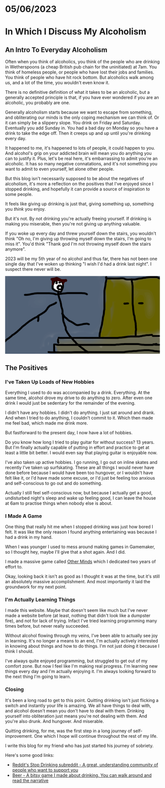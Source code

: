 # 05/06/2023
# In Which I Discuss My Alcoholism

## An Intro To Everyday Alcoholism

Often when you think of alcoholics, you think of the people who are drinking in Wetherspoons (a cheap British pub chain for the uninitiated) at 7am. You think of homeless people, or people who have lost their jobs and families. You think of people who have hit rock bottom. But alcoholics walk among us, and a lot of the time, you wouldn't even know it.

There is no definitive definition of what it takes to be an alcoholic, but a generally accepted principle is that, if you have ever wondered if you are an alcoholic, you probably are one.

Generally alcoholism starts because we want to escape from something, and obliterating our minds is the only coping mechanism we can think of. Or it can simply be a slippery slope. You drink on Friday and Saturday. Eventually you add Sunday in. You had a bad day on Monday so you have a drink to take the edge off. Then it creeps up and up until you're drinking every day.

It happened to me, it's happened to lots of people, it could happen to you. And alcohol's grip on your addicted brain will mean you do anything you can to justify it. Plus, let's be real here, it's embarrassing to admit you're an alcoholic. It has so many negative connatations, and it's not something you want to admit to even yourself, let alone other people.

But this blog isn't necessarily supposed to be about the negatives of alcoholism, it's more a reflection on the positives that I've enjoyed since I stopped drinking, and hopefully it can provide a source of inspiration to some people.

It feels like giving up drinking is just that, giving something up, something you *think* you enjoy.

But it's not. By not drinking you're actually freeing yourself. If drinking is making you miserable, then you're not giving up anything valuable.

If you woke up every day and threw yourself down the stairs, you wouldn't think "Oh no, I'm giving up throwing myself down the stairs, I'm going to miss it". You'd think "Thank god I'm not throwing myself down the stairs anymore".

2023 will be my 5th year of no alcohol and thus far, there has not been one single day that I've woken up thinking "I wish I'd had a drink last night". I suspect there never will be.

![A drawing of a stickman falling down some stairs](/images/blog/2023/stairs.png)

## The Positives

### I've Taken Up Loads of New Hobbies

Everything I used to do was accompanied by a drink. Everything. At the same time, alcohol drove my drive to do anything to zero. After even one drink I would just be sedentary for the remainder of the evening.

I didn't have any hobbies. I didn't do anything. I just sat around and drank. And when I tried to do anything, I couldn't commit to it. Which then made me feel bad, which made me drink more.

But fastforward to the present day, I now have a lot of hobbies.

Do you know how long I tried to play guitar for without success? 13 years. But I'm finally actually capable of putting in effort and practice to get at least a little bit better. I would even say that playing guitar is enjoyable now.

I've also taken up active hobbies. I go running, I go out on inline skates and recently I've taken up surfskating. These are all things I would never have done before because I would have been too hungover, or I wouldn't have felt like it, or I'd have made some excuse, or I'd just be feeling too anxious and self-conscious to go out and do something.

Actually I still feel self-conscious now, but because I actually get a good, undisturbed night's sleep and wake up feeling good, I can leave the house at 6am to practise things when nobody else is about.

### I Made A Game

One thing that really hit me when I stopped drinking was just how bored I felt. It was like the only reason I found anything entertaining was because I had a drink in my hand.

When I was younger I used to mess around making games in Gamemaker, so I thought hey, maybe I'll give that a shot again. And I did.

I made a massive game called [Other Minds](https://eatkin.itch.io/other-minds) which I dedicated two years of effort to.

Okay, looking back it isn't as good as I thought it was at the time, but it's still an absolutely massive accomplishment. And most importantly it laid the groundwork for my next point.

### I'm Actually Learning Things

I made this website. Maybe that doesn't seem like much but I've never made a website before (at least, nothing that didn't look like a dumpster fire), and not for lack of trying. Infact I've tried learning programming many times before, but never really succeeded.

Without alcohol flowing through my veins, I've been able to actually see joy in learning. It's no longer a means to an end, I'm actually actively interested in knowing about things and how to do things. I'm not just doing it because I think I should.

I've always quite enjoyed programming, but struggled to get out of my comfort zone. But now I feel like I'm making real progress. I'm learning new things every day and I'm actually enjoying it. I'm always looking forward to the next thing I'm going to learn.

### Closing

It's been a long road to get to this point. Quitting drinking isn't just flicking a switch and instantly your life is amazing. We all have things to deal with, and alcohol doesn't mean you don't have to deal with them. Drinking yourself into obliteration just means you're not dealing with them. And you're also drunk. And hungover. And miserable.

Quitting drinking, for me, was the first step in a long journey of self-improvement. One which I hope will continue throughout the rest of my life.

I write this blog for my friend who has just started his journey of sobriety.

Here's some good links:

* [Reddit's Stop Drinking subreddit - A great, understanding community of people who want to support you](https://www.reddit.com/r/stopdrinking/)
* [Beer - A bitsy game I made about drinking. You can walk around and read the narrative](https://eatkin.itch.io/beer)